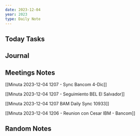 ```yaml
---
date: 2023-12-04
year: 2023
type: Daily Note
---
```


## Today Tasks

## Journal

## Meetings Notes

[[Minuta 2023-12-04 1207 - Sync Bancom 4-Dic]]

[[Minuta 2023-12-04 1207 - Seguimiento BEL El Salvador]]

[[Minuta 2023-12-04 1207  BAM Daily Sync 10933]]

[[Minuta 2023-12-04 1206 - Reunion con Cesar IBM - Bancom]]
## Random Notes
